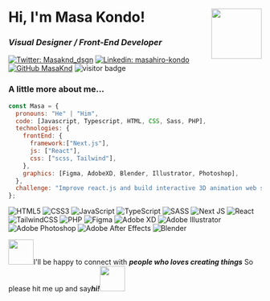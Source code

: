 <h1>Hi, I'm Masa Kondo! <img align='right' src="https://media.giphy.com/media/3psNSfIttolmibldWc/giphy.gif" width="100"></h1>
<h3><em>Visual Designer / Front-End Developer</em></h3>

[![Twitter: Masaknd_dsgn](https://img.shields.io/twitter/follow/Masaknd_dsgn?style=social)](https://twitter.com/Masaknd_dsgn)
[![Linkedin: masahiro-kondo](https://img.shields.io/badge/-masahirokondo-blue?style=flat-square&logo=Linkedin&logoColor=white&link=https://www.linkedin.com/in/masahiro-kondo/)](https://www.linkedin.com/in/masahiro-kondo)
[![GitHub MasaKnd](https://img.shields.io/github/followers/Masaknd?label=follow&style=social)](https://github.com/Masaknd)
![visitor badge](https://visitor-badge.laobi.icu/badge?page_id=${your.username}.visitor-badge&left_color=orange&right_color=gray)

### A little more about me...

```javascript
const Masa = {
  pronouns: "He" | "Him",
  code: [Javascript, Typescript, HTML, CSS, Sass, PHP],
  technologies: {
    frontEnd: {
      framework:["Next.js"],
      js: ["React"],
      css: ["scss, Tailwind"],
    },
    graphics: [Figma, AdobeXD, Blender, Illustrator, Photoshop],
  },
  challenge: "Improve react.js and build interactive 3D animation web sites with three.js and GSAP",
};
```


![HTML5](https://img.shields.io/badge/html5-%23E34F26.svg?style=flat&logo=html5&logoColor=white)
![CSS3](https://img.shields.io/badge/css3-%231572B6.svg?style=flat&logo=css3&logoColor=white)
![JavaScript](https://img.shields.io/badge/javascript-%23323330.svg?style=flat&logo=javascript&logoColor=%23F7DF1E)
![TypeScript](https://img.shields.io/badge/typescript-%23007ACC.svg?style=flat&logo=typescript&logoColor=white)
![SASS](https://img.shields.io/badge/SASS-hotpink.svg?style=flat&logo=SASS&logoColor=white)
![Next JS](https://img.shields.io/badge/Next-black?style=flat&logo=next.js&logoColor=white)
![React](https://img.shields.io/badge/react-%2320232a.svg?style=flat&logo=react&logoColor=%2361DAFB)
![TailwindCSS](https://img.shields.io/badge/tailwindcss-%2338B2AC.svg?style=flat&logo=tailwind-css&logoColor=white)
![PHP](https://img.shields.io/badge/php-%23777BB4.svg?style=flat&logo=php&logoColor=white)
![Figma](https://img.shields.io/badge/figma-%23F24E1E.svg?style=flat&logo=figma&logoColor=white)
![Adobe XD](https://img.shields.io/badge/Adobe%20XD-470137?style=flat&logo=Adobe%20XD&logoColor=#FF61F6)
![Adobe Illustrator](https://img.shields.io/badge/adobe%20illustrator-%23FF9A00.svg?style=flat&logo=adobe%20illustrator&logoColor=white)
![Adobe Photoshop](https://img.shields.io/badge/adobe%20photoshop-%2331A8FF.svg?style=flat&logo=adobe%20photoshop&logoColor=white)
![Adobe After Effects](https://img.shields.io/badge/Adobe%20After%20Effects-9999FF.svg?style=flat&logo=Adobe%20After%20Effects&logoColor=white)
![Blender](https://img.shields.io/badge/blender-%23F5792A.svg?style=flat&logo=blender&logoColor=white)

<img src="https://media.giphy.com/media/l1J9EldKXSxl810Zy/giphy.gif" width="50">I'll be happy to connect with <b><em>people who loves creating things</em></b> So please hit me up and say<b><em>hi!</em></b><img src="https://media.giphy.com/media/292VY8JD9wSSA/giphy.gif" width="50">
